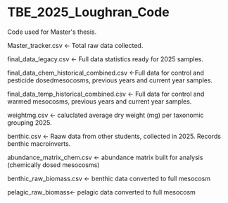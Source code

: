 # TBE_2025_Loughran_Code

Code used for Master's thesis. 

Master_tracker.csv <- Total raw data collected. 

final_data_legacy.csv <- Full data statistics ready for 2025 samples.

final_data_chem_historical_combined.csv <-Full data for control and pesticide dosedmesocosms, previous years and current year samples.

final_data_temp_historical_combined.csv <- Full data for control and warmed mesocosms, previous years and current year samples. 

weightmg.csv <- caluclated average dry weight (mg) per taxonomic grouping 2025. 

benthic.csv <- Raaw data from other students, collected in 2025. Records benthic macroinverts. 

abundance_matrix_chem.csv <- abundance matrix built for analysis (chemically dosed mesocosms)

benthic_raw_biomass.csv <- benthic data converted to full mesocosm

pelagic_raw_biomass<- pelagic data converted to full mesocosm

